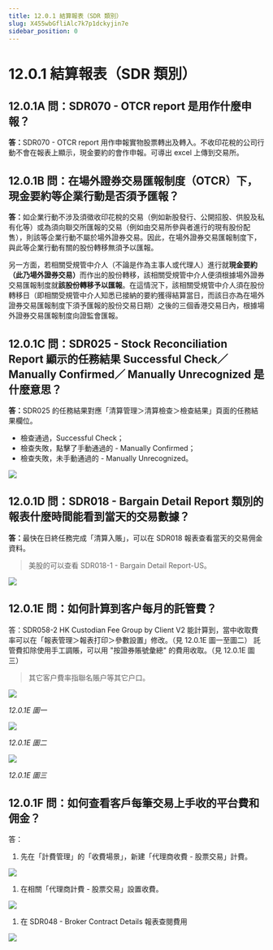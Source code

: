 ```yaml
---
title: 12.0.1 結算報表（SDR 類別）
slug: X455wbGfliAlc7k7p1dckyjin7e
sidebar_position: 0
---
```



# 12.0.1 結算報表（SDR 類別）

## 12.0.1A 問：SDR070 - OTCR report 是用作什麼申報？

<b>答：</b>SDR070 - OTCR report 用作申報實物股票轉出及轉入。不收印花稅的公司行動不會在報表上顯示，現金要約的會作申報。可導出 excel 上傳到交易所。

## 12.0.1B 問：在場外證券交易匯報制度（OTCR）下，現金要約等企業行動是否須予匯報？

<b>答：</b>如企業行動不涉及須徵收印花稅的交易（例如新股發行、公開招股、供股及私有化等）或為須向聯交所匯報的交易（例如由交易所參與者進行的現有股份配售），則該等企業行動不屬於場外證券交易。因此，在場外證券交易匯報制度下，與此等企業行動有關的股份轉移無須予以匯報。 

另一方面，若相關受規管中介人（不論是作為主事人或代理人）進行就<b>現金要約（此乃場外證券交易）</b>而作出的股份轉移，該相關受規管中介人便須根據場外證券交易匯報制度就<b>該股份轉移予以匯報</b>。在這情況下，該相關受規管中介人須在股份轉移日（即相關受規管中介人知悉已接納的要約獲得結算當日，而該日亦為在場外證券交易匯報制度下須予匯報的股份交易日期）之後的三個香港交易日內，根據場外證券交易匯報制度向證監會匯報。

## 12.0.1C 問：SDR025 - Stock Reconciliation Report 顯示的任務結果 Successful Check／Manually Confirmed／ Manually Unrecognized 是什麼意思？

<b>答：</b>SDR025 的任務結果對應「清算管理＞清算檢查＞檢查結果」頁面的任務結果欄位。
- 檢查通過，Successful Check；
- 檢查失敗，點擊了手動通過的 - Manually Confirmed；
- 檢查失敗，未手動通過的 - Manually Unrecognized。

<img src="/assets/GJa1bRLIxoRRssxVesQc0xXknIh.png" src-width="2074" src-height="850" align="center"/>

## 12.0.1D 問：SDR018 - Bargain Detail Report 類別的報表什麼時間能看到當天的交易數據？

<b>答：</b>最快在日終任務完成「清算入賬」，可以在 SDR018 報表查看當天的交易佣金資料。

> 美股的可以查看 SDR018-1 - Bargain Detail Report-US。

<img src="/assets/ZQuSbTdpGo2HmNxFcZ3crSILnBb.png" src-width="2246" src-height="1486" align="center"/>

## 12.0.1E 問：如何計算到客户每月的託管費？

答：SDR058-2 HK Custodian Fee Group by Client V2 能計算到，當中收取費率可以在「報表管理＞報表打印＞參數設置」修改。（見 12.0.1E 圖一至圖二）
託管費扣除使用手工調賬，可以用 "按證券賬號彙總" 的費用收取。（見 12.0.1E 圖三）

> 其它客户費率指聯名賬户等其它户口。

<img src="/assets/XcdKbPk5LoYo14xCRdTc7Jz8nSC.png" src-width="2712" src-height="986" align="center"/>

<em>12.0.1E 圖一</em>

<img src="/assets/CngRbkDlNoW3PHxz4b0cJjetnqd.png" src-width="2384" src-height="922" align="center"/>

<em>12.0.1E 圖二</em>

<img src="/assets/Tg00bofhToJ1wYxEKDRceAS1njf.png" src-width="2392" src-height="406" align="center"/>

<em>12.0.1E 圖三</em>

## 12.0.1F 問：如何查看客戶每筆交易上手收的平台費和佣金？

答：

1. 先在「計費管理」的「收費場景」，新建「代理商收費 - 股票交易」計費。

<img src="/assets/Jaopb82RMoB2jNxtRC9ckKCNnYf.png" src-width="2866" src-height="1610" align="center"/>

1. 在相關「代理商計費 - 股票交易」設置收費。

<img src="/assets/OIFSbw5J4ofcdjxYKiEc0AmYnWc.png" src-width="2836" src-height="1430" align="center"/>

1. 在 SDR048 - Broker Contract Details 報表查閱費用

<img src="/assets/DF3nbcSjLoZKb7xjaBgcqPhSnph.png" src-width="2848" src-height="1214" align="center"/>

